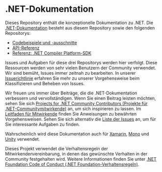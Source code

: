 # <a name="net-docs"></a>.NET-Dokumentation

Dieses Repository enthält die konzeptionelle Dokumentation zu .NET. Die [.NET-Dokumentation](https://docs.microsoft.com/dotnet) besteht aus diesem Repository sowie den folgenden Repositorys:

- [Codebeispiele und -ausschnitte](https://github.com/dotnet/samples)
- [API-Referenz](https://github.com/dotnet/dotnet-api-docs)
- [Referenz: .NET Compiler Platform-SDK](https://github.com/dotnet/roslyn-api-docs)

Issues und Aufgaben für diese drei Repositorys werden hier verfolgt. Diese Ressourcen werden von sehr vielen Benutzern der Community verwendet. Wir sind bemüht, Issues immer zeitnah zu bearbeiten. In unserer [Issuerichtlinie](issues-policy.md) erfahren Sie mehr zu unserer Vorgehensweise beim Klassifizieren und Beheben von Issues.

Wir freuen uns immer über Beiträge, die die .NET-Dokumentation verbessern und vervollständigen. Wenn Sie einen Beitrag leisten möchten, sehen Sie sich [Projects for .NET Community Contributors (Projekte für .NET-Communitymitwirkende)](https://github.com/dotnet/docs/projects/35) an, um sich inspirieren zu lassen. Im [Leitfaden für Mitwirkende](CONTRIBUTING.md) finden Sie Anweisungen zu bewährten Vorgehensweisen. Sehen Sie sich alternativ die [Liste der Issues](https://github.com/dotnet/docs/issues) an, um für Sie interessante Aufgaben zu finden.

Wahrscheinlich wird diese Dokumentation auch für [Xamarin](https://docs.microsoft.com/xamarin), [Mono](http://docs.go-mono.com/?link=root%3a%2fclasslib) und [Unity](http://docs.unity3d.com/Manual/index.html) verwendet.

Dieses Projekt verwendet die Verhaltensregeln der Mitwirkendenvereinbarung, in denen das gewünschte Verhalten in der Community festgehalten wird.
Weitere Informationen finden Sie unter [.NET Foundation Code of Conduct (.NET Foundation-Verhaltensregeln)](https://dotnetfoundation.org/code-of-conduct).
